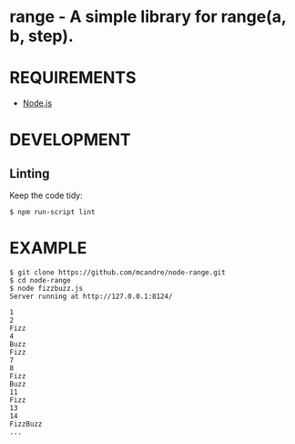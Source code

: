 # range - A simple library for range(a, b, step).

# REQUIREMENTS

 - [Node.js](http://nodejs.org/)

# DEVELOPMENT

## Linting

Keep the code tidy:

    $ npm run-script lint

# EXAMPLE

    $ git clone https://github.com/mcandre/node-range.git
    $ cd node-range
    $ node fizzbuzz.js
    Server running at http://127.0.0.1:8124/

    1
    2
    Fizz
    4
    Buzz
    Fizz
    7
    8
    Fizz
    Buzz
    11
    Fizz
    13
    14
    FizzBuzz
    ...
